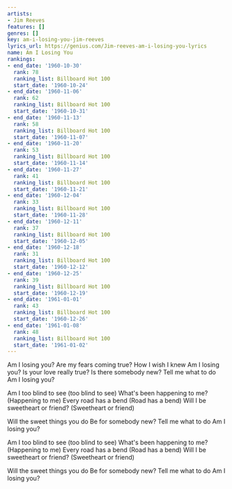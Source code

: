 ```yaml
---
artists:
- Jim Reeves
features: []
genres: []
key: am-i-losing-you-jim-reeves
lyrics_url: https://genius.com/Jim-reeves-am-i-losing-you-lyrics
name: Am I Losing You
rankings:
- end_date: '1960-10-30'
  rank: 78
  ranking_list: Billboard Hot 100
  start_date: '1960-10-24'
- end_date: '1960-11-06'
  rank: 62
  ranking_list: Billboard Hot 100
  start_date: '1960-10-31'
- end_date: '1960-11-13'
  rank: 58
  ranking_list: Billboard Hot 100
  start_date: '1960-11-07'
- end_date: '1960-11-20'
  rank: 53
  ranking_list: Billboard Hot 100
  start_date: '1960-11-14'
- end_date: '1960-11-27'
  rank: 41
  ranking_list: Billboard Hot 100
  start_date: '1960-11-21'
- end_date: '1960-12-04'
  rank: 33
  ranking_list: Billboard Hot 100
  start_date: '1960-11-28'
- end_date: '1960-12-11'
  rank: 37
  ranking_list: Billboard Hot 100
  start_date: '1960-12-05'
- end_date: '1960-12-18'
  rank: 31
  ranking_list: Billboard Hot 100
  start_date: '1960-12-12'
- end_date: '1960-12-25'
  rank: 39
  ranking_list: Billboard Hot 100
  start_date: '1960-12-19'
- end_date: '1961-01-01'
  rank: 43
  ranking_list: Billboard Hot 100
  start_date: '1960-12-26'
- end_date: '1961-01-08'
  rank: 48
  ranking_list: Billboard Hot 100
  start_date: '1961-01-02'
---
```

Am I losing you?
Are my fears coming true?
How I wish I knew
Am I losing you?
Is your love really true?
Is there somebody new?
Tell me what to do
Am I losing you?


Am I too blind to see (too blind to see)
What's been happening to me? (Happening to me)
Every road has a bend (Road has a bend)
Will I be sweetheart or friend? (Sweetheart or friend)


Will the sweet things you do
Be for somebody new?
Tell me what to do
Am I losing you?


Am I too blind to see (too blind to see)
What's been happening to me? (Happening to me)
Every road has a bend (Road has a bend)
Will I be sweetheart or friend? (Sweetheart or friend)


Will the sweet things you do
Be for somebody new?
Tell me what to do
Am I losing you?
